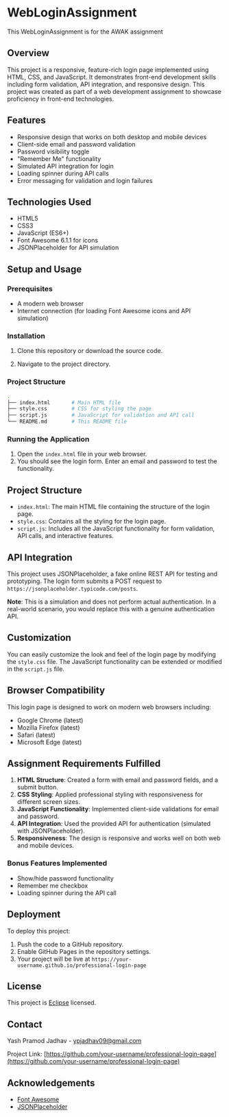 # WebLoginAssignment
This WebLoginAssignment is for the AWAK assignment

## Overview
This project is a responsive, feature-rich login page implemented using HTML, CSS, and JavaScript. It demonstrates front-end development skills including form validation, API integration, and responsive design. This project was created as part of a web development assignment to showcase proficiency in front-end technologies.

## Features
- Responsive design that works on both desktop and mobile devices
- Client-side email and password validation
- Password visibility toggle
- "Remember Me" functionality
- Simulated API integration for login
- Loading spinner during API calls
- Error messaging for validation and login failures

## Technologies Used
- HTML5
- CSS3
- JavaScript (ES6+)
- Font Awesome 6.1.1 for icons
- JSONPlaceholder for API simulation

## Setup and Usage

### Prerequisites
- A modern web browser
- Internet connection (for loading Font Awesome icons and API simulation)

### Installation
1. Clone this repository or download the source code.

2. Navigate to the project directory.

### Project Structure

```bash
.
├── index.html       # Main HTML file
├── style.css        # CSS for styling the page
├── script.js        # JavaScript for validation and API call
└── README.md        # This README file
```

### Running the Application
1. Open the `index.html` file in your web browser.
2. You should see the login form. Enter an email and password to test the functionality.

## Project Structure
- `index.html`: The main HTML file containing the structure of the login page.
- `style.css`: Contains all the styling for the login page.
- `script.js`: Includes all the JavaScript functionality for form validation, API calls, and interactive features.

## API Integration
This project uses JSONPlaceholder, a fake online REST API for testing and prototyping. The login form submits a POST request to `https://jsonplaceholder.typicode.com/posts`. 

**Note**: This is a simulation and does not perform actual authentication. In a real-world scenario, you would replace this with a genuine authentication API.

## Customization
You can easily customize the look and feel of the login page by modifying the `style.css` file. The JavaScript functionality can be extended or modified in the `script.js` file.

## Browser Compatibility
This login page is designed to work on modern web browsers including:
- Google Chrome (latest)
- Mozilla Firefox (latest)
- Safari (latest)
- Microsoft Edge (latest)

## Assignment Requirements Fulfilled
1. **HTML Structure**: Created a form with email and password fields, and a submit button.
2. **CSS Styling**: Applied professional styling with responsiveness for different screen sizes.
3. **JavaScript Functionality**: Implemented client-side validations for email and password.
4. **API Integration**: Used the provided API for authentication (simulated with JSONPlaceholder).
5. **Responsiveness**: The design is responsive and works well on both web and mobile devices.

### Bonus Features Implemented
- Show/hide password functionality
- Remember me checkbox
- Loading spinner during the API call

## Deployment
To deploy this project:
1. Push the code to a GitHub repository.
2. Enable GitHub Pages in the repository settings.
3. Your project will be live at `https://your-username.github.io/professional-login-page`


## License
This project is [Eclipse](https://choosealicense.com/licenses/EclipsePublicLicense2.0/) licensed.

## Contact
Yash Pramod Jadhav - ypjadhav09@gmail.com

Project Link: [https://github.com/your-username/professional-login-page](https://github.com/your-username/professional-login-page)

## Acknowledgements
- [Font Awesome](https://fontawesome.com)
- [JSONPlaceholder](https://jsonplaceholder.typicode.com)

